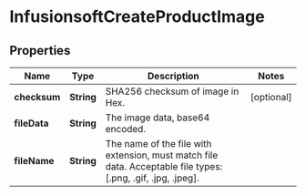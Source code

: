 
# InfusionsoftCreateProductImage

## Properties
Name | Type | Description | Notes
------------ | ------------- | ------------- | -------------
**checksum** | **String** | SHA256 checksum of image in Hex. |  [optional]
**fileData** | **String** | The image data, base64 encoded. | 
**fileName** | **String** | The name of the file with extension, must match file data.  Acceptable file types:  [.png, .gif, .jpg, .jpeg]. | 




